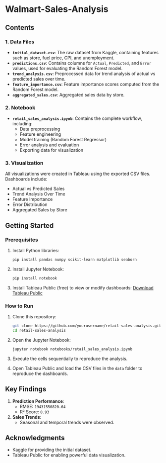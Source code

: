 # Walmart-Sales-Analysis

## Contents

### 1. Data Files

- **`initial_dataset.csv`**: The raw dataset from Kaggle, containing features such as store, fuel price, CPI, and unemployment.
- **`predictions.csv`**: Contains columns for `Actual`, `Predicted`, and `Error` values, used for evaluating the Random Forest model.
- **`trend_analysis.csv`**: Preprocessed data for trend analysis of actual vs predicted sales over time.
- **`feature_importance.csv`**: Feature importance scores computed from the Random Forest model.
- **`aggregated_sales.csv`**: Aggregated sales data by store.

### 2. Notebook

- **`retail_sales_analysis.ipynb`**: Contains the complete workflow, including:
  - Data preprocessing
  - Feature engineering
  - Model training (Random Forest Regressor)
  - Error analysis and evaluation
  - Exporting data for visualization

### 3. Visualization

All visualizations were created in Tableau using the exported CSV files. Dashboards include:
- Actual vs Predicted Sales
- Trend Analysis Over Time
- Feature Importance
- Error Distribution
- Aggregated Sales by Store

## Getting Started

### Prerequisites

1. Install Python libraries:
   ```bash
   pip install pandas numpy scikit-learn matplotlib seaborn
   ```

2. Install Jupyter Notebook:
   ```bash
   pip install notebook
   ```

3. Install Tableau Public (free) to view or modify dashboards:
   [Download Tableau Public](https://public.tableau.com/)

### How to Run

1. Clone this repository:
   ```bash
   git clone https://github.com/yourusername/retail-sales-analysis.git
   cd retail-sales-analysis
   ```

2. Open the Jupyter Notebook:
   ```bash
   jupyter notebook notebooks/retail_sales_analysis.ipynb
   ```

3. Execute the cells sequentially to reproduce the analysis.

4. Open Tableau Public and load the CSV files in the `data` folder to reproduce the dashboards.

## Key Findings

1. **Prediction Performance**:
   - RMSE: `19431550820.64`
   - R² Score: `0.93`
2. **Sales Trends**:
   - Seasonal and temporal trends were observed.

## Acknowledgments

- Kaggle for providing the initial dataset.
- Tableau Public for enabling powerful data visualization.

